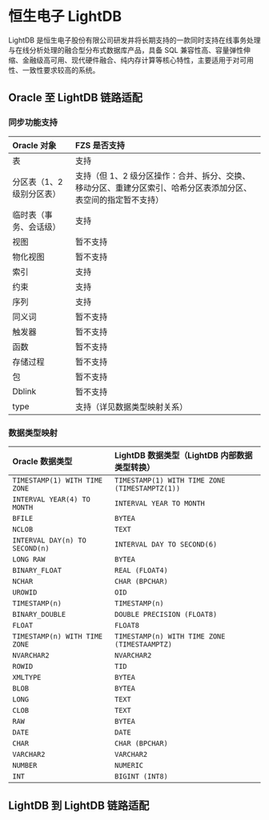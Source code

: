 # 恒生电子 LightDB

LightDB 是恒生电子股份有限公司研发并将长期支持的一款同时支持在线事务处理与在线分析处理的融合型分布式数据库产品，具备 SQL 兼容性高、容量弹性伸缩、金融级高可用、现代硬件融合、纯内存计算等核心特性，主要适用于对可用性、一致性要求较高的系统。

## Oracle 至 LightDB 链路适配

### 同步功能支持

| Oracle 对象               | FZS 是否支持                                                                                                   |
| :------------------------ | :------------------------------------------------------------------------------------------------------------- |
| 表                        | 支持                                                                                                           |
| 分区表（1、2 级别分区表） | 支持（但 1、2 级分区操作：合并、拆分、交换、移动分区、重建分区索引、哈希分区表添加分区、表空间的指定暂不支持） |
| 临时表（事务、会话级）    | 支持                                                                                                           |
| 视图                      | 暂不支持                                                                                                       |
| 物化视图                  | 暂不支持                                                                                                       |
| 索引                      | 支持                                                                                                           |
| 约束                      | 支持                                                                                                           |
| 序列                      | 支持                                                                                                           |
| 同义词                    | 暂不支持                                                                                                       |
| 触发器                    | 暂不支持                                                                                                       |
| 函数                      | 暂不支持                                                                                                       |
| 存储过程                  | 暂不支持                                                                                                       |
| 包                        | 暂不支持                                                                                                       |
| Dblink                    | 暂不支持                                                                                                       |
| type                      | 支持（详见数据类型映射关系）                                                                                   |

### 数据类型映射

| Oracle 数据类型                | LightDB 数据类型（LightDB 内部数据类型转换）   |
| :----------------------------- | :--------------------------------------------- |
| `TIMESTAMP(1) WITH TIME ZONE`  | `TIMESTAMP(1) WITH TIME ZONE (TIMESTAMPTZ(1))` |
| `INTERVAL YEAR(4) TO MONTH`    | `INTERVAL YEAR TO MONTH`                       |
| `BFILE`                        | `BYTEA`                                        |
| `NCLOB`                        | `TEXT`                                         |
| `INTERVAL DAY(n) TO SECOND(n)` | `INTERVAL DAY TO SECOND(6)`                    |
| `LONG RAW `                    | `BYTEA`                                        |
| `BINARY_FLOAT`                 | `REAL (FLOAT4)`                                |
| `NCHAR`                        | `CHAR (BPCHAR)`                                |
| `UROWID`                       | `OID`                                          |
| `TIMESTAMP(n)`                 | `TIMESTAMP(n)`                                 |
| `BINARY_DOUBLE`                | `DOUBLE PRECISION (FLOAT8)`                    |
| `FLOAT`                        | `FLOAT8`                                       |
| `TIMESTAMP(n) WITH TIME ZONE`  | `TIMESTAMP(n) WITH TIME ZONE (TIMESTAAMPTZ)`   |
| `NVARCHAR2`                    | `NVARCHAR2`                                    |
| `ROWID`                        | `TID`                                          |
| `XMLTYPE`                      | `BYTEA`                                        |
| `BLOB`                         | `BYTEA`                                        |
| `LONG`                         | `TEXT`                                         |
| `CLOB`                         | `TEXT`                                         |
| `RAW`                          | `BYTEA`                                        |
| `DATE`                         | `DATE`                                         |
| `CHAR`                         | `CHAR (BPCHAR)`                                |
| `VARCHAR2`                     | `VARCHAR2`                                     |
| `NUMBER`                       | `NUMERIC`                                      |
| `INT`                          | `BIGINT (INT8)`                                |

## LightDB 到 LightDB 链路适配
